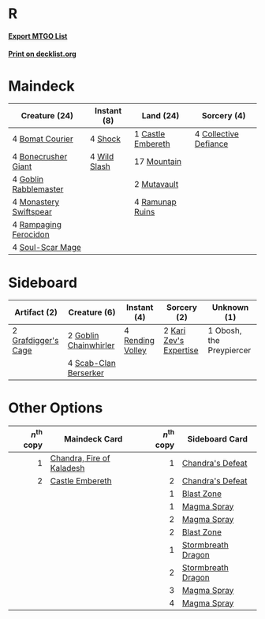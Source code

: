 # R

#### [Export MTGO List](../collection/R/R.txt)
#### [Print on decklist.org](http://decklist.org/?deckmain=4%09Bomat%20Courier%0A4%09Bonecrusher%20Giant%0A1%09Castle%20Embereth%0A4%09Collective%20Defiance%0A4%09Goblin%20Rabblemaster%0A4%09Monastery%20Swiftspear%0A17%09Mountain%0A2%09Mutavault%0A4%09Rampaging%20Ferocidon%0A4%09Ramunap%20Ruins%0A4%09Shock%0A4%09Soul-Scar%20Mage%0A4%09Wild%20Slash&deckside=2%09Goblin%20Chainwhirler%0A2%09Grafdigger's%20Cage%0A2%09Kari%20Zev's%20Expertise%0A1%09Obosh,%20the%20Preypiercer%0A4%09Rending%20Volley%0A4%09Scab-Clan%20Berserker)
# Maindeck

|                                          Creature (24)                                          |                                      Instant (8)                                      |                                         Land (24)                                          |                                          Sorcery (4)                                           |
|-------------------------------------------------------------------------------------------------|---------------------------------------------------------------------------------------|--------------------------------------------------------------------------------------------|------------------------------------------------------------------------------------------------|
|4 [Bomat Courier](http://gatherer.wizards.com/Pages/Card/Details.aspx?multiverseid=417772)       |4 [Shock](http://gatherer.wizards.com/Pages/Card/Details.aspx?multiverseid=129732)     |1 [Castle Embereth](http://gatherer.wizards.com/Pages/Card/Details.aspx?multiverseid=473201)|4 [Collective Defiance](http://gatherer.wizards.com/Pages/Card/Details.aspx?multiverseid=414420)|
|4 [Bonecrusher Giant](http://gatherer.wizards.com/Pages/Card/Details.aspx?multiverseid=473077)   |4 [Wild Slash](http://gatherer.wizards.com/Pages/Card/Details.aspx?multiverseid=391959)|17 [Mountain](http://gatherer.wizards.com/Pages/Card/Details.aspx?multiverseid=439859)      |                                                                                                |
|4 [Goblin Rabblemaster](http://gatherer.wizards.com/Pages/Card/Details.aspx?multiverseid=438486) |                                                                                       |2 [Mutavault](http://gatherer.wizards.com/Pages/Card/Details.aspx?multiverseid=370733)      |                                                                                                |
|4 [Monastery Swiftspear](http://gatherer.wizards.com/Pages/Card/Details.aspx?multiverseid=438706)|                                                                                       |4 [Ramunap Ruins](http://gatherer.wizards.com/Pages/Card/Details.aspx?multiverseid=430870)  |                                                                                                |
|4 [Rampaging Ferocidon](http://gatherer.wizards.com/Pages/Card/Details.aspx?multiverseid=435308) |                                                                                       |                                                                                            |                                                                                                |
|4 [Soul-Scar Mage](http://gatherer.wizards.com/Pages/Card/Details.aspx?multiverseid=426850)      |                                                                                       |                                                                                            |                                                                                                |


# Sideboard

|                                         Artifact (2)                                         |                                          Creature (6)                                          |                                        Instant (4)                                        |                                           Sorcery (2)                                           |      Unknown (1)       |
|----------------------------------------------------------------------------------------------|------------------------------------------------------------------------------------------------|-------------------------------------------------------------------------------------------|-------------------------------------------------------------------------------------------------|------------------------|
|2 [Grafdigger's Cage](http://gatherer.wizards.com/Pages/Card/Details.aspx?multiverseid=278452)|2 [Goblin Chainwhirler](http://gatherer.wizards.com/Pages/Card/Details.aspx?multiverseid=443017)|4 [Rending Volley](http://gatherer.wizards.com/Pages/Card/Details.aspx?multiverseid=394663)|2 [Kari Zev's Expertise](http://gatherer.wizards.com/Pages/Card/Details.aspx?multiverseid=423755)|1 Obosh, the Preypiercer|
|                                                                                              |4 [Scab-Clan Berserker](http://gatherer.wizards.com/Pages/Card/Details.aspx?multiverseid=398461)|                                                                                           |                                                                                                 |                        |


# Other Options

|*n*<sup>th</sup> copy|                                           Maindeck Card                                            |*n*<sup>th</sup> copy|                                       Sideboard Card                                        |
|--------------------:|----------------------------------------------------------------------------------------------------|--------------------:|---------------------------------------------------------------------------------------------|
|                    1|[Chandra, Fire of Kaladesh](http://gatherer.wizards.com/Pages/Card/Details.aspx?multiverseid=398422)|                    1|[Chandra's Defeat](http://gatherer.wizards.com/Pages/Card/Details.aspx?multiverseid=430775)  |
|                    2|[Castle Embereth](http://gatherer.wizards.com/Pages/Card/Details.aspx?multiverseid=473201)          |                    2|[Chandra's Defeat](http://gatherer.wizards.com/Pages/Card/Details.aspx?multiverseid=430775)  |
|                     |                                                                                                    |                    1|[Blast Zone](http://gatherer.wizards.com/Pages/Card/Details.aspx?multiverseid=461171)        |
|                     |                                                                                                    |                    1|[Magma Spray](http://gatherer.wizards.com/Pages/Card/Details.aspx?multiverseid=426843)       |
|                     |                                                                                                    |                    2|[Magma Spray](http://gatherer.wizards.com/Pages/Card/Details.aspx?multiverseid=426843)       |
|                     |                                                                                                    |                    2|[Blast Zone](http://gatherer.wizards.com/Pages/Card/Details.aspx?multiverseid=461171)        |
|                     |                                                                                                    |                    1|[Stormbreath Dragon](http://gatherer.wizards.com/Pages/Card/Details.aspx?multiverseid=373679)|
|                     |                                                                                                    |                    2|[Stormbreath Dragon](http://gatherer.wizards.com/Pages/Card/Details.aspx?multiverseid=373679)|
|                     |                                                                                                    |                    3|[Magma Spray](http://gatherer.wizards.com/Pages/Card/Details.aspx?multiverseid=426843)       |
|                     |                                                                                                    |                    4|[Magma Spray](http://gatherer.wizards.com/Pages/Card/Details.aspx?multiverseid=426843)       |

